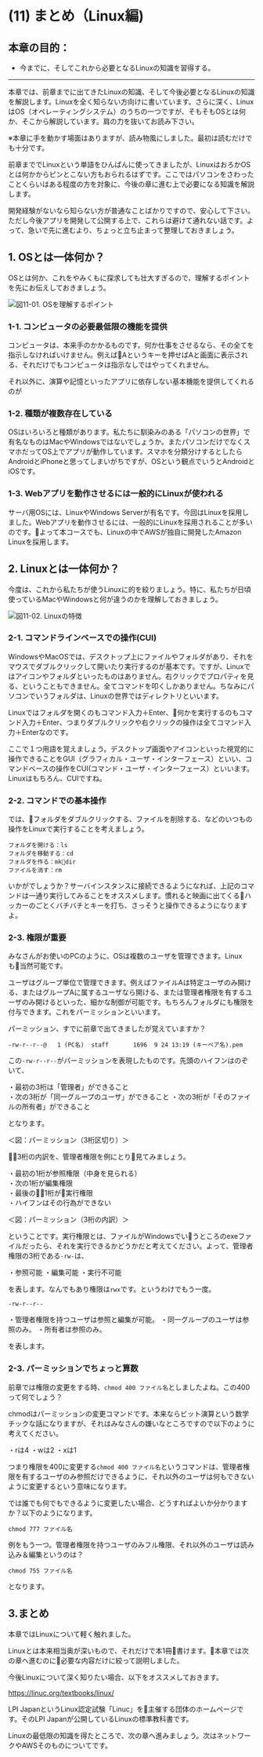 # (11) まとめ（Linux編)

## 本章の目的：

- 今までに、そしてこれから必要となるLinuxの知識を習得する。

***

本章では、前章までに出てきたLinuxの知識、そして今後必要となるLinuxの知識を解説します。Linuxを全く知らない方向けに書いています。さらに深く、LinuxはOS（オペレーティングシステム）のうちの一つですが、そもそもOSとは何か、そこから解説しています。肩の力を抜いてお読み下さい。

※本章に手を動かす場面はありますが、読み物風にしました。最初は読むだけでも十分です。

前章まででLinuxという単語をひんぱんに使ってきましたが、LinuxはおろかOSとは何かからピンとこない方もおられるはずです。ここではパソコンをさわったことくらいはある程度の方を対象に、今後の章に進む上で必要になる知識を解説します。

開発経験がないなら知らない方が普通なことばかりですので、安心して下さい。ただし今後アプリを開発して公開する上で、これらは避けて通れない話です。よって、急いで先に進むより、ちょっと立ち止まって整理しておきましょう。

## 1. OSとは一体何か？

OSとは何か、これをやみくもに探求しても壮大すぎるので、理解するポイントを先にお伝えしておきましょう。

![図11-01. OSを理解するポイント](11-01.png)

### 1-1. コンピュータの必要最低限の機能を提供

コンピュータは、本来手のかかるものです。何か仕事をさせるなら、その全てを指示しなければいけません。例えばAというキーを押せばAと画面に表示される、それだけでもコンピュータは指示なしではやってくれません。

それ以外に、演算や記憶といったアプリに依存しない基本機能を提供してくれるのが

### 1-2. 種類が複数存在している

OSはいろいろと種類があります。私たちに馴染みのある「パソコンの世界」で有名なものはMacやWindowsではないでしょうか。またパソコンだけでなくスマホだってOS上でアプリが動作しています。スマホを分類分けするとしたらAndroidとiPhoneと思ってしまいがちですが、OSという観点でいうとAndroidとiOSです。

### 1-3. Webアプリを動作させるには一般的にLinuxが使われる

サーバ用OSには、LinuxやWindows Serverが有名です。今回はLinuxを採用しました。Webアプリを動作させるには、一般的にLinuxを採用されることが多いのです。よって本コースでも、Linuxの中でAWSが独自に開発したAmazon Linuxを採用します。

## 2. Linuxとは一体何か？

今度は、これから私たちが使うLinuxに的を絞りましょう。特に、私たちが日頃使っているMacやWindowsと何が違うのかを理解しておきましょう。

![図11-02. Linuxの特徴](11-02.png)

### 2-1. コマンドラインベースでの操作(CUI)

WindowsやMacOSでは、デスクトップ上にファイルやフォルダがあり、それをマウスでダブルクリックして開いたり実行するのが基本です。ですが、Linuxではアイコンやフォルダといったものはありません。右クリックでプロパティを見る、ということもできません。全てコマンドを叩くしかありません。ちなみにパソコンでいうフォルダは、Linuxの世界ではディレクトリといいます。

Linuxではフォルダを開くのもコマンド入力＋Enter、何かを実行するのもコマンド入力＋Enter、つまりダブルクリックや右クリックの操作は全てコマンド入力＋Enterなのです。

ここで１つ用語を覚えましょう。デスクトップ画面やアイコンといった視覚的に操作できることをGUI（グラフィカル・ユーザ・インターフェース）といい、コマンドベースの操作をCUI(コマンド・ユーザ・インターフェース）といいます。Linuxはもちろん、CUIですね。

### 2-2. コマンドでの基本操作

では、フォルダをダブルクリックする、ファイルを削除する、などのいつもの操作をLinuxで実行することを考えましょう。

```
フォルダを開ける：ls
フォルダを移動する：cd
フォルダを作る：mkdir
ファイルを消す：rm
```

いかがでしょうか？サーバインスタンスに接続できるようになれば、上記のコマンドは一通り実行してみることをオススメします。慣れると映画に出てくるハッカーのごとくバチバチとキーを打ち、さっそうと操作できるようになりますよ。

### 2-3. 権限が重要

みなさんがお使いのPCのように、OSは複数のユーザを管理できます。Linuxも当然可能です。

ユーザはグループ単位で管理できます。例えばファイルAは特定ユーザのみ開ける、またはグループAに属するユーザなら開ける、または管理者権限を有するユーザのみ開けるといった、細かな制御が可能です。もちろんフォルダにも権限を付与できます。これをパーミッションといいます。

パーミッション、すでに前章で出てきましたが覚えていますか？

```-rw-r--r--@   1 (PC名)  staff       1696  9 24 13:19 (キーペア名).pem```

この```-rw-r--r--```がパーミッションを表現したものです。先頭のハイフンはのぞいて、

・最初の3桁は「管理者」ができること  
・次の3桁が「同一グループのユーザ」ができること
・次の3桁が「そのファイルの所有者」ができること

となります。

＜図：パーミッション（3桁区切り）＞

3桁の内訳を、管理者権限を例にとり見てみましょう。

・最初の1桁が参照権限（中身を見られる）  
・次の1桁が編集権限  
・最後の1桁が実行権限  
・ハイフンはその行為ができない  

＜図：パーミッション（3桁の内訳）＞

ということです。実行権限とは、ファイルがWindowsでいうところのexeファイルだったら、それを実行できるかどうかだと考えてください。よって、管理者権限の3桁である```-rw-```は、

・参照可能
・編集可能
・実行不可能

を表します。なんでもあり権限は```rwx```です。というわけでもう一度。

```-rw-r--r--```

・管理者権限を持つユーザは参照と編集が可能。
・同一グループのユーザは参照のみ。
・所有者は参照のみ。

を表します。

### 2-3. パーミッションでちょっと算数

前章では権限の変更をする時、```chmod 400 ファイル名```としましたよね。この400って何でしょう？

chmodはパーミッションの変更コマンドです。本来ならビット演算という数学チックな話になりますが、それはみなさんの嫌いなところですので以下のように考えてください。

・rは4
・wは2
・xは1

つまり権限を400に変更する```chmod 400 ファイル名```というコマンドは、管理者権限を有するユーザのみ参照だけできるように、それ以外のユーザは何もできないように変更するという意味になります。

では誰でも何でもできるように変更したい場合、どうすればよいか分かりますか？以下のようになります。

```chmod 777 ファイル名```

例をもう一つ。管理者権限を持つユーザのみフル権限、それ以外のユーザは読み込み＆編集というのは？

```chmod 755 ファイル名```

となります。

## 3.まとめ

本章ではLinuxについて軽く触れました。

Linuxとは本来相当奥が深いもので、それだけで本1冊書けます。本章では次の章へ進むのに必要な内容だけに絞って説明しました。

今後Linuxについて深く知りたい場合、以下をオススメしておきます。

https://linuc.org/textbooks/linux/

LPI JapanというLinux認定試験「Linuc」を主催する団体のホームページです。そのLPI Japanが公開しているLinuxの標準教科書です。

Linuxの最低限の知識を得たところで、次の章へ進みましょう。次はネットワークやAWSそのものについてです。


